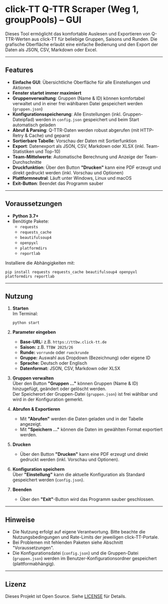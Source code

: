 # click-TT Q-TTR Scraper (Weg 1, groupPools) – GUI

Dieses Tool ermöglicht das komfortable Auslesen und Exportieren von Q-TTR-Werten aus click-TT für beliebige Gruppen, Saisons und Runden. Die grafische Oberfläche erlaubt eine einfache Bedienung und den Export der Daten als JSON, CSV, Markdown oder Excel.

---

## Features

- **Einfache GUI**: Übersichtliche Oberfläche für alle Einstellungen und Aktionen
- **Fenster startet immer maximiert**
- **Gruppenverwaltung**: Gruppen (Name & ID) können komfortabel verwaltet und in einer frei wählbaren Datei gespeichert werden (`gruppen.json`)
- **Konfigurationsspeicherung**: Alle Einstellungen (inkl. Gruppen-Dateipfad) werden in `config.json` gespeichert und beim Start automatisch geladen
- **Abruf & Parsing**: Q-TTR-Daten werden robust abgerufen (mit HTTP-Retry & Cache) und geparst
- **Sortierbare Tabelle**: Vorschau der Daten mit Sortierfunktion
- **Export**: Datenexport als JSON, CSV, Markdown oder XLSX (inkl. Team-Statistiken und Top-10)
- **Team-Mittelwerte**: Automatische Berechnung und Anzeige der Team-Durchschnitte
- **Druckfunktion**: Über den Button **"Drucken"** kann eine PDF erzeugt und direkt gedruckt werden (inkl. Vorschau und Optionen)
- **Plattformneutral**: Läuft unter Windows, Linux und macOS
- **Exit-Button**: Beendet das Programm sauber

---

## Voraussetzungen

- **Python 3.7+**
- Benötigte Pakete:
  - `requests`
  - `requests_cache`
  - `beautifulsoup4`
  - `openpyxl`
  - `platformdirs`
  - `reportlab`

Installiere die Abhängigkeiten mit:

```
pip install requests requests_cache beautifulsoup4 openpyxl platformdirs reportlab
```

---

## Nutzung

1. **Starten**  
   Im Terminal:
   ```
   python start
   ```

2. **Parameter eingeben**
   - **Base-URL:** z.B. `https://ttbw.click-tt.de`
   - **Saison:** z.B. `TTBW 2025/26`
   - **Runde:** `vorrunde` oder `rueckrunde`
   - **Gruppe:** Auswahl aus Dropdown (Bezeichnung) oder eigene ID
   - **Sprache:** Deutsch oder Englisch
   - **Datenformat:** JSON, CSV, Markdown oder XLSX

3. **Gruppen verwalten**  
   Über den Button **"Gruppen …"** können Gruppen (Name & ID) hinzugefügt, geändert oder gelöscht werden.  
   Der Speicherort der Gruppen-Datei (`gruppen.json`) ist frei wählbar und wird in der Konfiguration gemerkt.

4. **Abrufen & Exportieren**
   - Mit **"Abrufen"** werden die Daten geladen und in der Tabelle angezeigt.
   - Mit **"Speichern …"** können die Daten im gewählten Format exportiert werden.

5. **Drucken**
   - Über den Button **"Drucken"** kann eine PDF erzeugt und direkt gedruckt werden (inkl. Vorschau und Optionen).

6. **Konfiguration speichern**  
   Über **"Einstellung"** kann die aktuelle Konfiguration als Standard gespeichert werden (`config.json`).

7. **Beenden**
   - Über den **"Exit"**-Button wird das Programm sauber geschlossen.

---

## Hinweise

- Die Nutzung erfolgt auf eigene Verantwortung. Bitte beachte die Nutzungsbedingungen und Rate-Limits der jeweiligen click-TT-Portale.
- Bei Problemen mit fehlenden Paketen siehe Abschnitt "Voraussetzungen".
- Die Konfigurationsdatei (`config.json`) und die Gruppen-Datei (`gruppen.json`) werden im Benutzer-Konfigurationsordner gespeichert (plattformabhängig).

---

## Lizenz

Dieses Projekt ist Open Source. Siehe [LICENSE](LICENSE) für Details.